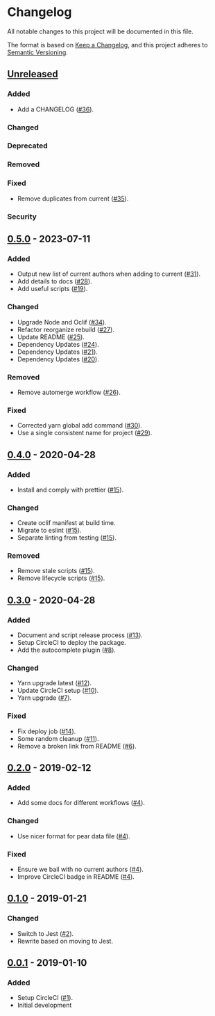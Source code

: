 # Changelog

All notable changes to this project will be documented in this file.

The format is based on [Keep a Changelog][], and this project adheres to
[Semantic Versioning][].

[Keep a Changelog]: https://keepachangelog.com
[Semantic Versioning]: https://semver.org

## [Unreleased][]

### Added

* Add a CHANGELOG ([#36][]).

### Changed

### Deprecated

### Removed

### Fixed

* Remove duplicates from current ([#35][]).

### Security

[#35]: https://github.com/jonallured/pear/pull/35
[#36]: https://github.com/jonallured/pear/pull/36

[Unreleased]: https://github.com/jonallured/pear/compare/v0.5.0...HEAD

## [0.5.0][] - 2023-07-11

### Added

* Output new list of current authors when adding to current ([#31][]).
* Add details to docs ([#28][]).
* Add useful scripts ([#19][]).

### Changed

* Upgrade Node and Oclif ([#34][]).
* Refactor reorganize rebuild ([#27][]).
* Update README ([#25][]).
* Dependency Updates ([#24][]).
* Dependency Updates ([#21][]).
* Dependency Updates ([#20][]).

### Removed

* Remove automerge workflow ([#26][]).

### Fixed

* Corrected yarn global add command ([#30][]).
* Use a single consistent name for project ([#29][]).

[#19]: https://github.com/jonallured/pear/pull/19
[#20]: https://github.com/jonallured/pear/pull/20
[#21]: https://github.com/jonallured/pear/pull/21
[#24]: https://github.com/jonallured/pear/pull/24
[#25]: https://github.com/jonallured/pear/pull/25
[#26]: https://github.com/jonallured/pear/pull/26
[#27]: https://github.com/jonallured/pear/pull/27
[#28]: https://github.com/jonallured/pear/pull/28
[#29]: https://github.com/jonallured/pear/pull/29
[#30]: https://github.com/jonallured/pear/pull/30
[#31]: https://github.com/jonallured/pear/pull/31
[#34]: https://github.com/jonallured/pear/pull/34

[0.5.0]: https://github.com/jonallured/pear/compare/v0.4.0...v0.5.0

## [0.4.0][] - 2020-04-28

### Added

* Install and comply with prettier ([#15][]).

### Changed

* Create oclif manifest at build time.
* Migrate to eslint ([#15][]).
* Separate linting from testing ([#15][]).

### Removed

* Remove stale scripts ([#15][]).
* Remove lifecycle scripts ([#15][]).

[#15]: https://github.com/jonallured/pear/pull/15

[0.4.0]: https://github.com/jonallured/pear/compare/v0.3.0...v0.4.0

## [0.3.0][] - 2020-04-28

### Added

* Document and script release process ([#13][]).
* Setup CircleCI to deploy the package.
* Add the autocomplete plugin ([#8][]).

### Changed

* Yarn upgrade latest ([#12][]).
* Update CircleCI setup ([#10][]).
* Yarn upgrade ([#7][]).

### Fixed

* Fix deploy job ([#14][]).
* Some random cleanup ([#11][]).
* Remove a broken link from README ([#6][]).

[#6]: https://github.com/jonallured/pear/pull/6
[#7]: https://github.com/jonallured/pear/pull/7
[#8]: https://github.com/jonallured/pear/pull/8
[#10]: https://github.com/jonallured/pear/pull/10
[#11]: https://github.com/jonallured/pear/pull/11
[#12]: https://github.com/jonallured/pear/pull/12
[#13]: https://github.com/jonallured/pear/pull/13
[#14]: https://github.com/jonallured/pear/pull/14

[0.3.0]: https://github.com/jonallured/pear/compare/v0.2.0...v0.3.0

## [0.2.0][] - 2019-02-12

### Added

* Add some docs for different workflows ([#4][]).

### Changed

* Use nicer format for pear data file ([#4][]).

### Fixed

* Ensure we bail with no current authors ([#4][]).
* Improve CircleCI badge in README ([#4][]).

[#4]: https://github.com/jonallured/pear/pull/4

[0.2.0]: https://github.com/jonallured/pear/compare/v0.1.0...v0.2.0

## [0.1.0][] - 2019-01-21

### Changed

* Switch to Jest ([#2][]).
* Rewrite based on moving to Jest.

[#2]: https://github.com/jonallured/pear/pull/2

[0.1.0]: https://github.com/jonallured/pear/compare/v0.0.1...v0.1.0

## [0.0.1][] - 2019-01-10

### Added

* Setup CircleCI ([#1][]).
* Initial development

[#1]: https://github.com/jonallured/pear/pull/1

[0.0.1]: https://github.com/jonallured/pear/releases/tag/v0.0.1
